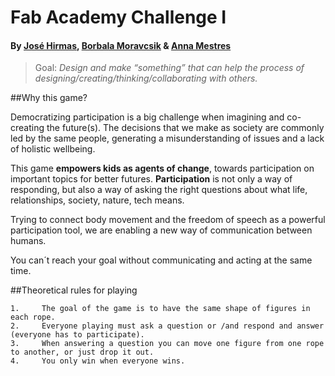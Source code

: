 
# Fab Academy Challenge I

#### By [José Hirmas](https://jose-hirmas.github.io/mdefportafolio/), [Borbala Moravcsik](https://borbalamoravcsik.github.io/mdef-borka/) & [Anna Mestres](https://anna-mestres.github.io/anna.mestres/)

>Goal:
*Design and make “something” that can help the process of designing/creating/thinking/collaborating with others.*


##Why this game?

Democratizing participation is a big challenge when imagining and co-creating the future(s). The decisions that we make as society are commonly led by the same people, generating a misunderstanding of issues and a lack of holistic wellbeing.

This game **empowers kids as agents of change**, towards participation on important topics for better futures. **Participation** is not only a way of responding, but also a way of asking the right questions about what life, relationships, society, nature, tech means.

Trying to connect body movement and the freedom of speech as a powerful participation tool, we are enabling a new way of communication between humans.

You can´t reach your goal without communicating and acting at the same time.


##Theoretical rules for playing

    1.     The goal of the game is to have the same shape of figures in each rope.
    2.     Everyone playing must ask a question or /and respond and answer (everyone has to participate).
    3.     When answering a question you can move one figure from one rope to another, or just drop it out.
    4.     You only win when everyone wins.
